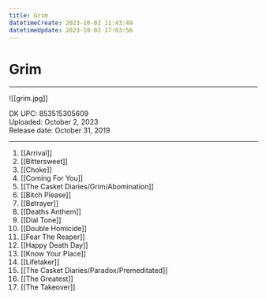 ```yaml
---
title: Grim
datetimeCreate: 2023-10-02 11:43:49
datetimeUpdate: 2023-10-02 17:03:56
---
```

# Grim

---

![[grim.jpg]]

DK UPC: 853515305609  
Uploaded: October 2, 2023  
Release date: October 31, 2019  

---

1. [[Arrival]] 
2. [[Bittersweet]] 
3. [[Choke]] 
4. [[Coming For You]] 
5. [[The Casket Diaries/Grim/Abomination]] 
6. [[Bitch Please]] 
7. [[Betrayer]] 
8. [[Deaths Anthem]] 
9. [[Dial Tone]] 
10. [[Double Homicide]] 
11. [[Fear The Reaper]] 
12. [[Happy Death Day]] 
13. [[Know Your Place]] 
14. [[Lifetaker]] 
15. [[The Casket Diaries/Paradox/Premeditated]] 
16. [[The Greatest]] 
17. [[The Takeover]]
